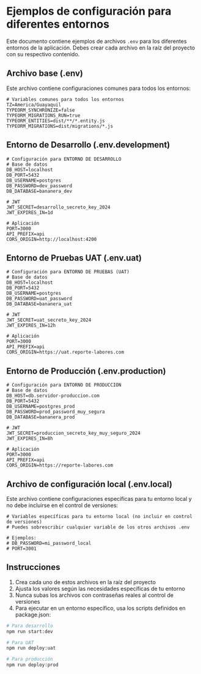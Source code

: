 # Ejemplos de configuración para diferentes entornos

Este documento contiene ejemplos de archivos `.env` para los diferentes entornos de la aplicación. Debes crear cada archivo en la raíz del proyecto con su respectivo contenido.

## Archivo base (.env)

Este archivo contiene configuraciones comunes para todos los entornos:

```
# Variables comunes para todos los entornos
TZ=America/Guayaquil
TYPEORM_SYNCHRONIZE=false
TYPEORM_MIGRATIONS_RUN=true
TYPEORM_ENTITIES=dist/**/*.entity.js
TYPEORM_MIGRATIONS=dist/migrations/*.js
```

## Entorno de Desarrollo (.env.development)

```
# Configuración para ENTORNO DE DESARROLLO
# Base de datos
DB_HOST=localhost
DB_PORT=5432
DB_USERNAME=postgres
DB_PASSWORD=dev_password
DB_DATABASE=bananera_dev

# JWT
JWT_SECRET=desarrollo_secreto_key_2024
JWT_EXPIRES_IN=1d

# Aplicación
PORT=3000
API_PREFIX=api
CORS_ORIGIN=http://localhost:4200
```

## Entorno de Pruebas UAT (.env.uat)

```
# Configuración para ENTORNO DE PRUEBAS (UAT)
# Base de datos
DB_HOST=localhost
DB_PORT=5432
DB_USERNAME=postgres
DB_PASSWORD=uat_password
DB_DATABASE=bananera_uat

# JWT
JWT_SECRET=uat_secreto_key_2024
JWT_EXPIRES_IN=12h

# Aplicación
PORT=3000
API_PREFIX=api
CORS_ORIGIN=https://uat.reporte-labores.com
```

## Entorno de Producción (.env.production)

```
# Configuración para ENTORNO DE PRODUCCIÓN
# Base de datos
DB_HOST=db.servidor-produccion.com
DB_PORT=5432
DB_USERNAME=postgres_prod
DB_PASSWORD=prod_password_muy_segura
DB_DATABASE=bananera_prod

# JWT
JWT_SECRET=produccion_secreto_key_muy_seguro_2024
JWT_EXPIRES_IN=8h

# Aplicación
PORT=3000
API_PREFIX=api
CORS_ORIGIN=https://reporte-labores.com
```

## Archivo de configuración local (.env.local)

Este archivo contiene configuraciones específicas para tu entorno local y no debe incluirse en el control de versiones:

```
# Variables específicas para tu entorno local (no incluir en control de versiones)
# Puedes sobrescribir cualquier variable de los otros archivos .env

# Ejemplos:
# DB_PASSWORD=mi_password_local
# PORT=3001
```

## Instrucciones

1. Crea cada uno de estos archivos en la raíz del proyecto
2. Ajusta los valores según las necesidades específicas de tu entorno
3. Nunca subas los archivos con contraseñas reales al control de versiones
4. Para ejecutar en un entorno específico, usa los scripts definidos en package.json:

```bash
# Para desarrollo
npm run start:dev

# Para UAT
npm run deploy:uat

# Para producción
npm run deploy:prod
``` 